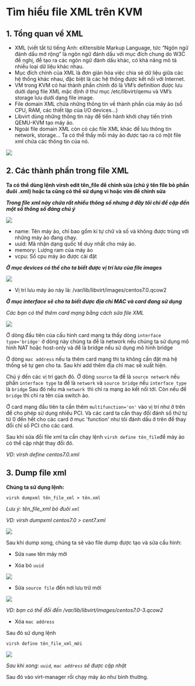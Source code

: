 # Tìm hiểu file XML trên KVM

## 1. Tổng quan về XML

- XML (viết tắt từ tiếng Anh: eXtensible Markup Language, tức “Ngôn ngữ đánh dấu mở rộng” là ngôn ngữ đánh dấu với mục đích chung do W3C đề nghị, để tạo ra các ngôn ngữ đánh dấu khác, có khả năng mô tả nhiều loại dữ liệu khác nhau. 
- Mục đích chính của XML là đơn giản hóa việc chia sẻ dữ liệu giữa các hệ thống khác nhau, đặc biệt là các hệ thống được kết nối với Internet.
- VM trong KVM có hai thành phần chính đó là VM’s definition được lưu dưới dạng file XML mặc định ở thư mục /etc/libvirt/qemu và VM’s storage lưu dưới dạng file image.
- File domain XML chứa những thông tin về thành phần của máy ảo (số CPU, RAM, các thiết lập của I/O devices…)
- Libvirt dùng những thông tin này để tiến hành khởi chạy tiến trình QEMU-KVM tạo máy ảo.
- Ngoài file domain XML còn có các file XML khác để lưu thông tin network, storage... Ta có thể thấy mỗi máy ảo được tạo ra có một file xml chứa các thông tin của nó.

<img src=https://imgur.com/sU8E0Wh.jpg>

## 2. Các thành phần trong file XML

**Ta có thể dùng lệnh virsh edit tên_file để chỉnh sửa (chú ý tên file bỏ phần đuôi .xml) hoặc ta cũng có thể sử dụng vi hoặc vim để chỉnh sửa**

***Trong file xml này chứa rất nhiều thông số nhưng ở đây tôi chỉ đề cập đến một số thông số đáng chú ý***

<img src=https://imgur.com/6u8J8uG.jpg>

- name: Tên máy ảo, chỉ bao gồm kí tự chữ và số và không được trùng với những máy ảo đang chạy.
- uuid: Mã nhận dạng quốc tế duy nhất cho máy ảo.
- memory: Lượng ram của máy ảo
- vcpu: Số cpu máy ảo được cài đặt

***Ở mục devices có thể cho ta biết được vị trí lưu của file images***

<img src=https://imgur.com/USoa3Qh.jpg>

- Vị trí lưu máy ảo này là: /var/lib/libvirt/images/centos7.0.qcow2

***Ở mục interface sẽ cho ta biết được địa chỉ MAC và card đang sử dụng***

*Các bạn có thể thêm card mạng bằng cách sửa file XML*

<img src=https://imgur.com/z56sruv.jpg>



Ở dòng đầu tiên của cấu hình card mạng ta thấy dòng `interface type='bridge'` ở dòng này chúng ta để là network nếu chúng ta sử dụng mô hình NAT hoặc host-only và để là bridge nếu sử dụng mô hình bridge

Ở dòng `mac address` nếu ta thêm card mạng thì ta không cần đặt mà hệ thống sẽ tự gen cho ta. Sau khi add thêm địa chỉ mac sẽ xuất hiện.

Chú ý đến các vị trí gạch đỏ. Ở dòng `source` ta để là `source network` nếu phần `interface type` ta để là `network` và `source bridge` nếu `interface type` là `bridge` Sau đó nếu mà `network `thì chỉ ra mạng ảo kết nối tới. Còn nếu để `bridge` thì chỉ ra tên của switch ảo.

Ở card mạng đầu tiên ta cần thêm `multifunction='on'` vào vị trí như ở trên để cho phép sử dụng nhiều PCI. Và các card ta cần thay đổi đánh số thứ tự từ 0 đến hết cho các card ở mục 'function' như tôi đánh dấu ở trên để thay đổi chỉ số PCI cho các card.

Sau khi sửa đổi file xml ta cần chạy lệnh `virsh define tên_file`để máy ảo có thể cập nhật thay đổi đó.

*VD: virsh define centos7.0.xml*

## 3. Dump file xml

**Chúng ta sử dụng lệnh:**

`virsh dumpxml tên_file_xml > tên.xml`

*Lưu ý: tên_file_xml bỏ đuôi `xml`*

*VD: virsh dumpxml centos7.0 > cent7.xml*

<img src=https://imgur.com/RZIQpaR.jpg>

Sau khi dump xong, chúng ta sẽ vào file dump được tạo và sửa cấu hình:

- Sửa `name` tên máy mới

- Xóa bỏ `uuid`

<img src=https://imgur.com/qOHNWsD.jpg>

- Sửa `source file` đến nơi lưu trữ mới

<img src=https://imgur.com/qcWAzvX.jpg>

*VD: bạn có thể đổi đến /var/lib/libvirt/images/centos7.0-3.qcow2*

- Xóa `mac address`


Sau đó sử dụng lệnh 

`virsh define tên_file_xml_mới `


<img src=https://imgur.com/bk0yNGq.jpg>

*Sau khi xong: `uuid`, `mac address` sẽ được cập nhật*

Sau đó vào virt-manager rồi chạy máy ảo như bình thường.

